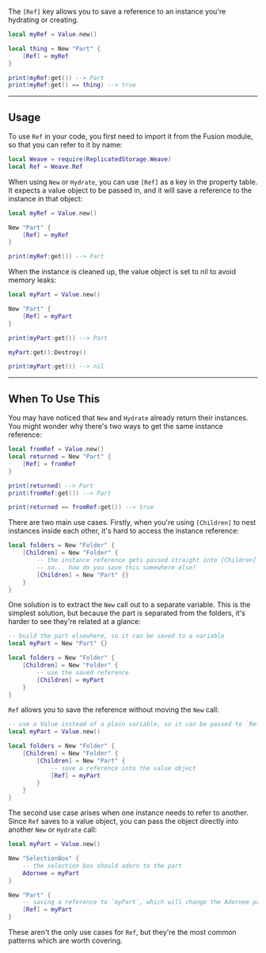 The `[Ref]` key allows you to save a reference to an instance you're hydrating
or creating.

```Lua
local myRef = Value.new()

local thing = New "Part" {
    [Ref] = myRef
}

print(myRef:get()) --> Part
print(myRef:get() == thing) --> true
```

---

## Usage

To use `Ref` in your code, you first need to import it from the Fusion module,
so that you can refer to it by name:

```Lua linenums="1" hl_lines="2"
local Weave = require(ReplicatedStorage.Weave)
local Ref = Weave.Ref
```

When using `New` or `Hydrate`, you can use `[Ref]` as a key in the property
table. It expects a value object to be passed in, and it will save a reference
to the instance in that object:

```Lua
local myRef = Value.new()

New "Part" {
    [Ref] = myRef
}

print(myRef:get()) --> Part
```

When the instance is cleaned up, the value object is set to nil to avoid memory
leaks:

```Lua
local myPart = Value.new()

New "Part" {
    [Ref] = myPart
}

print(myPart:get()) --> Part

myPart:get():Destroy()

print(myPart:get()) --> nil
```

---

## When To Use This

You may have noticed that `New` and `Hydrate` already return their instances.
You might wonder why there's two ways to get the same instance reference:

```Lua
local fromRef = Value.new()
local returned = New "Part" {
    [Ref] = fromRef
}

print(returned) --> Part
print(fromRef:get()) --> Part

print(returned == fromRef:get()) --> true
```

There are two main use cases. Firstly, when you're using `[Children]` to nest
instances inside each other, it's hard to access the instance reference:

```Lua
local folders = New "Folder" {
    [Children] = New "Folder" {
        -- the instance reference gets passed straight into [Children]
        -- so... how do you save this somewhere else?
        [Children] = New "Part" {}
    }
}
```

One solution is to extract the `New` call out to a separate variable. This is
the simplest solution, but because the part is separated from the folders, it's
harder to see they're related at a glance:

```Lua
-- build the part elsewhere, so it can be saved to a variable
local myPart = New "Part" {}

local folders = New "Folder" {
    [Children] = New "Folder" {
        -- use the saved reference
        [Children] = myPart
    }
}
```

`Ref` allows you to save the reference without moving the `New` call:

```Lua
-- use a Value instead of a plain variable, so it can be passed to `Ref`
local myPart = Value.new()

local folders = New "Folder" {
    [Children] = New "Folder" {
        [Children] = New "Part" {
            -- save a reference into the value object
            [Ref] = myPart
        }
    }
}
```

The second use case arises when one instance needs to refer to another. Since
`Ref` saves to a value object, you can pass the object directly into another
`New` or `Hydrate` call:

```Lua
local myPart = Value.new()

New "SelectionBox" {
    -- the selection box should adorn to the part
    Adornee = myPart
}

New "Part" {
    -- saving a reference to `myPart`, which will change the Adornee prop above
    [Ref] = myPart
}
```

These aren't the only use cases for `Ref`, but they're the most common patterns
which are worth covering.
